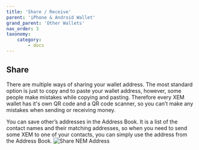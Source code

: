 ```yaml
---
title: 'Share / Receive'
parent: 'iPhone & Android Wallet'
grand_parent: 'Other Wallets'
nav_order: 3
taxonomy:
    category:
        - docs
---
```


## Share
There are multiple ways of sharing your wallet address. The most standard option is just to copy and to paste your wallet address, however, some people make mistakes while copying and pasting. Therefore every XEM wallet has it's own QR code and a QR code scanner, so you can’t make any mistakes when sending or receiving money. 


You can save other’s addresses in the Address Book. It is a list of the contact names and their matching addresses, so when you need to send some XEM to one of your contacts, you can simply use the address from the Address Book.
![Share NEM Address](https://blog.nem.io/content/images/2016/11/photo_2016-11-05_10-57-58--Copy-.jpg)